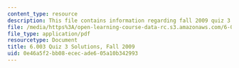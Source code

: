 ```yaml
---
content_type: resource
description: This file contains information regarding fall 2009 quiz 3 solutions.
file: /media/https%3A/open-learning-course-data-rc.s3.amazonaws.com/6-003-signals-and-systems-fall-2011/0e46a5f2bb08ececade605a10b342993_MIT6_003F11_F09q3_sol.pdf
file_type: application/pdf
resourcetype: Document
title: 6.003 Quiz 3 Solutions, Fall 2009
uid: 0e46a5f2-bb08-ecec-ade6-05a10b342993
---
```

